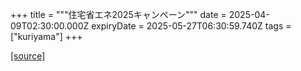 +++
title = """住宅省エネ2025キャンペーン"""
date = 2025-04-09T02:30:00.000Z
expiryDate = 2025-05-27T06:30:59.740Z
tags = ["kuriyama"]
+++


[[source]](https://www.town.kuriyama.hokkaido.jp/site/-/31395.html)
